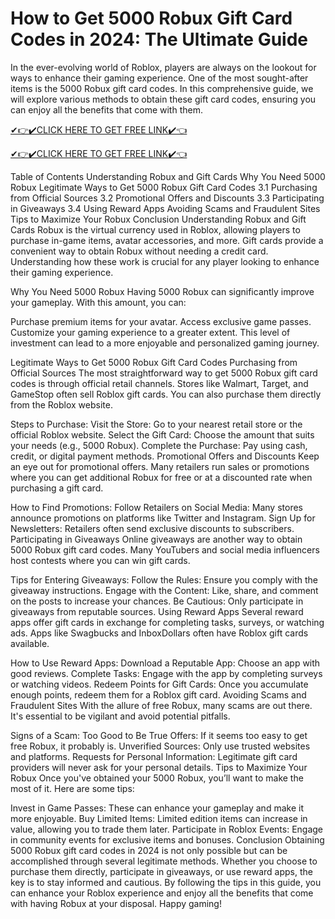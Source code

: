 # How to Get 5000 Robux Gift Card Codes in 2024: The Ultimate Guide
In the ever-evolving world of Roblox, players are always on the lookout for ways to enhance their gaming experience. One of the most sought-after items is the 5000 Robux gift card codes. In this comprehensive guide, we will explore various methods to obtain these gift card codes, ensuring you can enjoy all the benefits that come with them.

[✔👉✔️CLICK HERE TO GET FREE LINK✔️👈](https://todaylink.site/Codes)

[✔👉✔️CLICK HERE TO GET FREE LINK✔️👈](https://todaylink.site/Codes)

Table of Contents
Understanding Robux and Gift Cards
Why You Need 5000 Robux
Legitimate Ways to Get 5000 Robux Gift Card Codes
3.1 Purchasing from Official Sources
3.2 Promotional Offers and Discounts
3.3 Participating in Giveaways
3.4 Using Reward Apps
Avoiding Scams and Fraudulent Sites
Tips to Maximize Your Robux
Conclusion
Understanding Robux and Gift Cards
Robux is the virtual currency used in Roblox, allowing players to purchase in-game items, avatar accessories, and more. Gift cards provide a convenient way to obtain Robux without needing a credit card. Understanding how these work is crucial for any player looking to enhance their gaming experience.

Why You Need 5000 Robux
Having 5000 Robux can significantly improve your gameplay. With this amount, you can:

Purchase premium items for your avatar.
Access exclusive game passes.
Customize your gaming experience to a greater extent.
This level of investment can lead to a more enjoyable and personalized gaming journey.

Legitimate Ways to Get 5000 Robux Gift Card Codes
Purchasing from Official Sources
The most straightforward way to get 5000 Robux gift card codes is through official retail channels. Stores like Walmart, Target, and GameStop often sell Roblox gift cards. You can also purchase them directly from the Roblox website.

Steps to Purchase:
Visit the Store: Go to your nearest retail store or the official Roblox website.
Select the Gift Card: Choose the amount that suits your needs (e.g., 5000 Robux).
Complete the Purchase: Pay using cash, credit, or digital payment methods.
Promotional Offers and Discounts
Keep an eye out for promotional offers. Many retailers run sales or promotions where you can get additional Robux for free or at a discounted rate when purchasing a gift card.

How to Find Promotions:
Follow Retailers on Social Media: Many stores announce promotions on platforms like Twitter and Instagram.
Sign Up for Newsletters: Retailers often send exclusive discounts to subscribers.
Participating in Giveaways
Online giveaways are another way to obtain 5000 Robux gift card codes. Many YouTubers and social media influencers host contests where you can win gift cards.

Tips for Entering Giveaways:
Follow the Rules: Ensure you comply with the giveaway instructions.
Engage with the Content: Like, share, and comment on the posts to increase your chances.
Be Cautious: Only participate in giveaways from reputable sources.
Using Reward Apps
Several reward apps offer gift cards in exchange for completing tasks, surveys, or watching ads. Apps like Swagbucks and InboxDollars often have Roblox gift cards available.

How to Use Reward Apps:
Download a Reputable App: Choose an app with good reviews.
Complete Tasks: Engage with the app by completing surveys or watching videos.
Redeem Points for Gift Cards: Once you accumulate enough points, redeem them for a Roblox gift card.
Avoiding Scams and Fraudulent Sites
With the allure of free Robux, many scams are out there. It's essential to be vigilant and avoid potential pitfalls.

Signs of a Scam:
Too Good to Be True Offers: If it seems too easy to get free Robux, it probably is.
Unverified Sources: Only use trusted websites and platforms.
Requests for Personal Information: Legitimate gift card providers will never ask for your personal details.
Tips to Maximize Your Robux
Once you've obtained your 5000 Robux, you’ll want to make the most of it. Here are some tips:

Invest in Game Passes: These can enhance your gameplay and make it more enjoyable.
Buy Limited Items: Limited edition items can increase in value, allowing you to trade them later.
Participate in Roblox Events: Engage in community events for exclusive items and bonuses.
Conclusion
Obtaining 5000 Robux gift card codes in 2024 is not only possible but can be accomplished through several legitimate methods. Whether you choose to purchase them directly, participate in giveaways, or use reward apps, the key is to stay informed and cautious. By following the tips in this guide, you can enhance your Roblox experience and enjoy all the benefits that come with having Robux at your disposal. Happy gaming!
